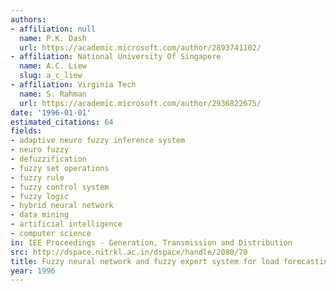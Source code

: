 ```yaml
---
authors:
- affiliation: null
  name: P.K. Dash
  url: https://academic.microsoft.com/author/2893741102/
- affiliation: National University Of Singapore
  name: A.C. Liew
  slug: a_c_liew
- affiliation: Virginia Tech
  name: S. Rahman
  url: https://academic.microsoft.com/author/2936822675/
date: '1996-01-01'
estimated_citations: 64
fields:
- adaptive neuro fuzzy inference system
- neuro fuzzy
- defuzzification
- fuzzy set operations
- fuzzy rule
- fuzzy control system
- fuzzy logic
- hybrid neural network
- data mining
- artificial intelligence
- computer science
in: IEE Proceedings - Generation, Transmission and Distribution
src: http://dspace.nitrkl.ac.in/dspace/handle/2080/70
title: Fuzzy neural network and fuzzy expert system for load forecasting
year: 1996
---
```

